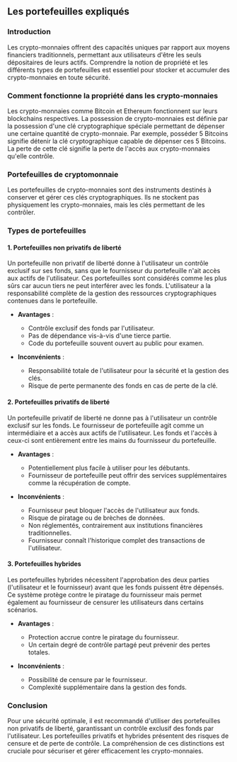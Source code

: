 ## Les portefeuilles expliqués

### Introduction

Les crypto-monnaies offrent des capacités uniques par rapport aux moyens financiers traditionnels, permettant aux utilisateurs d'être les seuls dépositaires de leurs actifs. Comprendre la notion de propriété et les différents types de portefeuilles est essentiel pour stocker et accumuler des crypto-monnaies en toute sécurité.

### Comment fonctionne la propriété dans les crypto-monnaies

Les crypto-monnaies comme Bitcoin et Ethereum fonctionnent sur leurs blockchains respectives. La possession de crypto-monnaies est définie par la possession d'une clé cryptographique spéciale permettant de dépenser une certaine quantité de crypto-monnaie. Par exemple, posséder 5 Bitcoins signifie détenir la clé cryptographique capable de dépenser ces 5 Bitcoins. La perte de cette clé signifie la perte de l'accès aux crypto-monnaies qu'elle contrôle.

### Portefeuilles de cryptomonnaie

Les portefeuilles de crypto-monnaies sont des instruments destinés à conserver et gérer ces clés cryptographiques. Ils ne stockent pas physiquement les crypto-monnaies, mais les clés permettant de les contrôler.

### Types de portefeuilles

#### 1. Portefeuilles non privatifs de liberté

Un portefeuille non privatif de liberté donne à l'utilisateur un contrôle exclusif sur ses fonds, sans que le fournisseur du portefeuille n'ait accès aux actifs de l'utilisateur. Ces portefeuilles sont considérés comme les plus sûrs car aucun tiers ne peut interférer avec les fonds. L'utilisateur a la responsabilité complète de la gestion des ressources cryptographiques contenues dans le portefeuille.

- **Avantages** :
  - Contrôle exclusif des fonds par l'utilisateur.
  - Pas de dépendance vis-à-vis d'une tierce partie.
  - Code du portefeuille souvent ouvert au public pour examen.

- **Inconvénients** :
  - Responsabilité totale de l'utilisateur pour la sécurité et la gestion des clés.
  - Risque de perte permanente des fonds en cas de perte de la clé.

#### 2. Portefeuilles privatifs de liberté

Un portefeuille privatif de liberté ne donne pas à l'utilisateur un contrôle exclusif sur les fonds. Le fournisseur de portefeuille agit comme un intermédiaire et a accès aux actifs de l'utilisateur. Les fonds et l'accès à ceux-ci sont entièrement entre les mains du fournisseur du portefeuille.

- **Avantages** :
  - Potentiellement plus facile à utiliser pour les débutants.
  - Fournisseur de portefeuille peut offrir des services supplémentaires comme la récupération de compte.

- **Inconvénients** :
  - Fournisseur peut bloquer l'accès de l'utilisateur aux fonds.
  - Risque de piratage ou de brèches de données.
  - Non réglementés, contrairement aux institutions financières traditionnelles.
  - Fournisseur connaît l'historique complet des transactions de l'utilisateur.

#### 3. Portefeuilles hybrides

Les portefeuilles hybrides nécessitent l'approbation des deux parties (l'utilisateur et le fournisseur) avant que les fonds puissent être dépensés. Ce système protège contre le piratage du fournisseur mais permet également au fournisseur de censurer les utilisateurs dans certains scénarios.

- **Avantages** :
  - Protection accrue contre le piratage du fournisseur.
  - Un certain degré de contrôle partagé peut prévenir des pertes totales.

- **Inconvénients** :
  - Possibilité de censure par le fournisseur.
  - Complexité supplémentaire dans la gestion des fonds.

### Conclusion

Pour une sécurité optimale, il est recommandé d'utiliser des portefeuilles non privatifs de liberté, garantissant un contrôle exclusif des fonds par l'utilisateur. Les portefeuilles privatifs et hybrides présentent des risques de censure et de perte de contrôle. La compréhension de ces distinctions est cruciale pour sécuriser et gérer efficacement les crypto-monnaies.